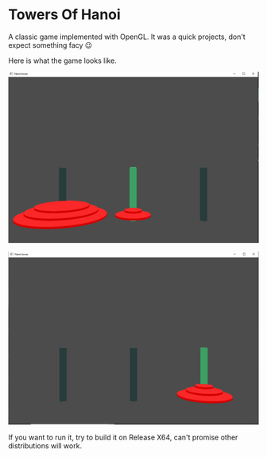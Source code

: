 # Towers Of Hanoi

A classic game implemented with OpenGL. It was a quick projects, don't expect something facy :wink:

Here is what the game looks like. 

![alt text](https://github.com/tuddor1234/TowersOfHanoi/blob/master/1.png)

![alt text](https://github.com/tuddor1234/TowersOfHanoi/blob/master/2.png)

If you want to run it, try to build it on Release X64, can't promise other distributions will work. 